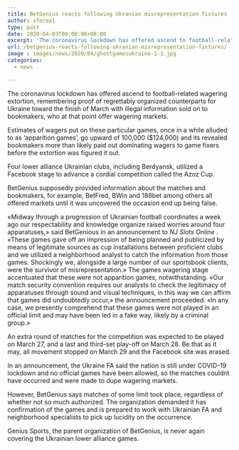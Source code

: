 ```yaml
---
title: BetGenius reacts following Ukranian misrepresentation fixtures
author: xforeal 
type: post
date: 2020-04-03T00:00:00+00:00
excerpt: 'The coronavirus lockdown has offered ascend to football-related wagering misrepresentation, remembering proof of disastrously arranged counterparts for Ukraine toward the finish of March with unlawful information sold on to bookmakers, who at that point offer wagering markets '
url: /betgenius-reacts-following-ukranian-misrepresentation-fixtures/
image : images/news/2020/04/ghostgamesukraine-1-1.jpg
categories:
  - news

---
```

The coronavirus lockdown has offered ascend to football-related wagering extortion, remembering proof of regrettably organized counterparts for Ukraine toward the finish of March with illegal information sold on to bookmakers, who at that point offer wagering markets. 

Estimates of wagers put on these particular games, once in a while alluded to as &#8216;apparition games&#8217;, go upward of 100,000 ($124,000) and its revealed bookmakers more than likely paid out dominating wagers to game fixers before the extortion was figured it out. 

Four lower alliance Ukrainian clubs, including Berdyansk, utilized a Facebook stage to advance a cordial competition called the Azoz Cup. 

BetGenius supposedly provided information about the matches and bookmakers, for example, BetFred, BWin and 188bet among others all offered markets until it was uncovered the occasion end up being false. 

&#171;Midway through a progression of Ukrainian football coordinates a week ago our respectability and knowledge organize raised worries around four apparatuses,&#187; said BetGenious in an announcement to _NJ Slots Online_ . &#171;These games gave off an impression of being planned and publicized by means of legitimate sources as cup installations between proficient clubs and we utilized a neighborhood analyst to catch the information from those games. Shockingly we, alongside a large number of our sportsbook clients, were the survivor of misrepresentation.&#187; The games wagering stage accentuated that these were not apparition games, notwithstanding. &#171;Our match security convention requires our analysts to check the legitimacy of apparatuses through sound and visual techniques, in this way we can affirm that games did undoubtedly occur,&#187; the announcement proceeded. &#171;In any case, we presently comprehend that these games were not played in an official limit and may have been led in a fake way, likely by a criminal group.&#187; 

An extra round of matches for the competition was expected to be played on March 27, and a last and third-set play-off on March 28. Be that as it may, all movement stopped on March 29 and the Facebook site was erased. 

In an announcement, the Ukraine FA said the nation is still under COVID-19 lockdown and no official games have been allowed, so the matches couldnt have occurred and were made to dupe wagering markets. 

However, BetGenius says matches of some limit took place, regardless of whether not so much authorized. The organization demanded it has confirmation of the games and is prepared to work with Ukrainian FA and neighborhood specialists to pick up lucidity on the occurrence. 

Genius Sports, the parent organization of BetGenius, is never again covering the Ukrainian lower alliance games.